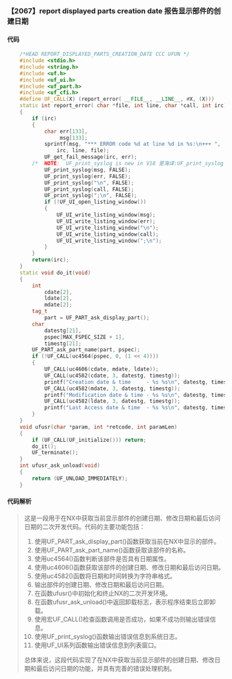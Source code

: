 ### 【2067】report displayed parts creation date 报告显示部件的创建日期

#### 代码

```cpp
    /*HEAD REPORT_DISPLAYED_PARTS_CREATION_DATE CCC UFUN */  
    #include <stdio.h>  
    #include <string.h>  
    #include <uf.h>  
    #include <uf_ui.h>  
    #include <uf_part.h>  
    #include <uf_cfi.h>  
    #define UF_CALL(X) (report_error( __FILE__, __LINE__, #X, (X)))  
    static int report_error( char *file, int line, char *call, int irc)  
    {  
        if (irc)  
        {  
            char err[133],  
                 msg[133];  
            sprintf(msg, "*** ERROR code %d at line %d in %s:\n+++ ",  
                irc, line, file);  
            UF_get_fail_message(irc, err);  
        /*  NOTE:  UF_print_syslog is new in V18 里海译:UF_print_syslog 是 V18 中新增的函数，用于打印系统日志信息。 */  
            UF_print_syslog(msg, FALSE);  
            UF_print_syslog(err, FALSE);  
            UF_print_syslog("\n", FALSE);  
            UF_print_syslog(call, FALSE);  
            UF_print_syslog(";\n", FALSE);  
            if (!UF_UI_open_listing_window())  
            {  
                UF_UI_write_listing_window(msg);  
                UF_UI_write_listing_window(err);  
                UF_UI_write_listing_window("\n");  
                UF_UI_write_listing_window(call);  
                UF_UI_write_listing_window(";\n");  
            }  
        }  
        return(irc);  
    }  
    static void do_it(void)  
    {  
        int  
            cdate[2],  
            ldate[2],  
            mdate[2];  
        tag_t  
            part = UF_PART_ask_display_part();  
        char  
            datestg[21],  
            pspec[MAX_FSPEC_SIZE + 1],  
            timestg[21];  
        UF_PART_ask_part_name(part, pspec);  
        if (!UF_CALL(uc4564(pspec, 0, (1 << 4))))  
        {  
            UF_CALL(uc4606(cdate, mdate, ldate));  
            UF_CALL(uc4582(cdate, 3, datestg, timestg));  
            printf("Creation date & time     - %s %s\n", datestg, timestg);  
            UF_CALL(uc4582(mdate, 3, datestg, timestg));  
            printf("Modification date & time - %s %s\n", datestg, timestg);  
            UF_CALL(uc4582(ldate, 3, datestg, timestg));  
            printf("Last Access date & time  - %s %s\n", datestg, timestg);  
        }  
    }  
    void ufusr(char *param, int *retcode, int paramLen)  
    {  
        if (UF_CALL(UF_initialize())) return;  
        do_it();  
        UF_terminate();  
    }  
    int ufusr_ask_unload(void)  
    {  
        return (UF_UNLOAD_IMMEDIATELY);  
    }

```

#### 代码解析

> 这是一段用于在NX中获取当前显示部件的创建日期、修改日期和最后访问日期的二次开发代码。代码的主要功能包括：
>
> 1. 使用UF_PART_ask_display_part()函数获取当前在NX中显示的部件。
> 2. 使用UF_PART_ask_part_name()函数获取该部件的名称。
> 3. 使用uc4564()函数判断该部件是否具有日期属性。
> 4. 使用uc4606()函数获取该部件的创建日期、修改日期和最后访问日期。
> 5. 使用uc4582()函数将日期和时间转换为字符串格式。
> 6. 输出部件的创建日期、修改日期和最后访问日期。
> 7. 在函数ufusr()中初始化和终止NX的二次开发环境。
> 8. 在函数ufusr_ask_unload()中返回卸载标志，表示程序结束后立即卸载。
> 9. 使用宏UF_CALL()检查函数调用是否成功，如果不成功则输出错误信息。
> 10. 使用UF_print_syslog()函数输出错误信息到系统日志。
> 11. 使用UF_UI系列函数输出错误信息到列表窗口。
>
> 总体来说，这段代码实现了在NX中获取当前显示部件的创建日期、修改日期和最后访问日期的功能，并具有完善的错误处理机制。
>
